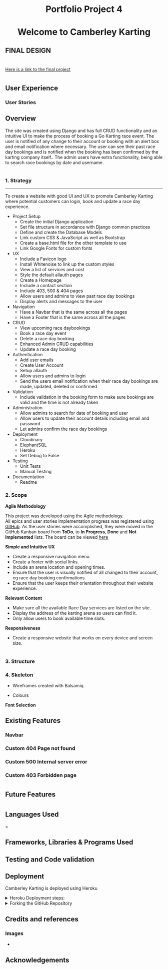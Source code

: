 <h1 align=center>Portfolio Project 4</h1>

<h1 align=center>Welcome to Camberley Karting</h1>

## FINAL DESIGN

#

[Here is a link to the final project]()

#

## User Experience

### User Stories


## Overview

The site was created using Django and has full CRUD functionality and an intuitive UI to make the process of booking a Go Karting race event.
The user is notified of any change to their account or booking with an alert box and email notification where necessary.
The user can see their past race day bookings and is notified when the booking has been confirmed by the karting company itself..
The admin users have extra functionality, being able to search race bookings by date and username.

#

### 1. Strategy

<hr>

To create a website with good UI and UX to promote Camberley Karting where potential customers can login, book and update a race day experience. 



- Project Setup
  - Create the initial Django application
  - Set file structure in accordance with Django common practices
  - Define and create the Database Models
  - Link custom CSS & JavaScript as well as Bootstrap
  - Create a base.html file for the other template to use
  - Link Google Fonts for custom fonts
- UX
  - Include a Favicon logo
  - Install Whitenoise to link up the custom styles
  - View a list of services and cost
  - Style the default allauth pages
  - Create a Homepage
  - Include a contact section
  - Include 403, 500 & 404 pages
  - Allow users and admins to view past race day bookings
  - Display alerts and messages to the user
- Navigation
  - Have a Navbar that is the same across all the pages
  - Have a Footer that is the same across all the pages
- CRUD
  - View upcoming race daybookings
  - Book a race day event
  - Delete a race day booking
  - Enhanced Admin CRUD capabilities
  - Update a race day booking
- Authentication
  - Add user emails
  - Create User Account
  - Setup allauth
  - Allow users and admins to login
  - Send the users email notification when their race day bookings are made, updated, deleted or confirmed
- Validation
  - Include validation in the booking form to make sure bookings are valid and the time is not already taken
- Administration
  - Allow admins to search for date of booking and user
  - Allow users to update their account details including email and password
  - Let admins confirm the race day bookings
- Deployment
  - Cloudinary
  - ElephantSQL
  - Heroku
  - Set Debug to False
- Testing
  - Unit Tests
  - Manual Testing
- Documentation
  - Readme


### 2. Scope



**Agile Methodology**

This project was developed using the Agile methodology.<br>
All epics and user stories implementation progress was registered using [GitHub](https://github.com/). As the user stories were accomplished, they were moved in the GitHub Kanban board from **ToDo**, to **In Progress**, **Done** and **Not Implemented** lists.
The board can be viewed [here](https://github.com/users/jamieroche1987/projects/10)

**Simple and Intuitive UX**
<br>


- Create a responsive navigation menu.
- Create a footer with social links.
- Include an arena location and opening times.
- Ensure that the user is visually notified of all changed to their account, eg race day booking confirmations.
- Ensure that the user keeps their orientation throughout their website experience.

**Relevant Content**<br>

- Make sure all the available Race Day services are listed on the site.
- Display the address of the karting arena so users can find it.
- Only allow users to book available time slots.

**Responsiveness**<br>

- Create a responsive website that works on every device and screen size.<br><br>

### 3. Structure

### 4. Skeleton

- Wireframes created with Balsamiq. <br>

* Colours

**Font Selection**

## Existing Features

### **Navbar**

### **Custom 404 Page not found**

### **Custom 500 Internal server error**

### **Custom 403 Forbidden page**

#

## Future Features

#

## Languages Used

<

## Frameworks, Libraries & Programs Used

## Testing and Code validation

## Deployment

Camberley Karting is deployed using Heroku

<details>
<summary>Heroku Deployment steps: </summary>

 1. Ensure all dependencies are listed within the requirements.txt file

 Within the terminal in Gitpod type `pip3 --local freeze > requirements.txt`, and a list with all requirements will be created to be read by Heroku.

 2. Setting up Heroku

- NB Due to security issues connecting github directly to heroku (at the time this project was deployed),
    first you must log into your heroku account via the terminal in gitpod (more info on this further down).

    2.1 Next, navigate to the [Heroku](https://www.heroku.com/) website

    2.2 Login to Heroku

    2.3 Click on `New` (top right) and Create a new app

    2.4 Choose a project name and set your location

    2.5. Navigate to the `Resources` tab

    2.6. In the `Add ons` section, search for Heroku Postgres and select it on the list
  - A pop up will appear, select, 'Hobby Dev' and click `Submit order form`

    2.7.1. Next, You would usually navigate to the `deploy` tab;
  - Click on connect to Github
  - Search for the repository named Camberley Karting
  - And connect heroku to Github.
    2.7.2. But, as mentioned above this is not possible for the time being.
  - So instead, In order to connect gitpod to heroku type:
    - `$ heroku login -i`
    - Then enter your heroku credentials,
    - Now you are logged into heroku in Gitpod
    - Once all code is commited and pushed to Github, simply push code from Gitpod to heroku using the command:
    - Heroku will start the build process, this can be viewed under the `Activity` tab
    - Once the build process has completed, navigate to `Open App`
    - The app should now be ready to view

    2.8. Navigate to the settings tab

    2.9.  Click on Config Vars, and add Cloudinary, Database URL (from Heroku-Postgres) and Secret key

</details>

<details>
<summary>Forking the GitHub Repository </summary>

- By forking the GitHub Repository, you will be able to make a copy of the original repository on your own GitHub account, allowing you to view and/or make changes without affecting the original repository by using the following steps:

  - Log in to your own GitHub and locate the GitHub Repository you wish to fork
  - At the top of the Repository (not top of page), just above the "Settings" button on the menu, locate the "Fork" button.
  - You should now have a copy of the original repository in your GitHub account

- Making a Local Clone

  - Log in to your own GitHub and locate the GitHub Repository
  - Under the repository name, click "Clone or download"
  - To clone the repository using HTTPS, under "Clone with HTTPS", copy the link
  - Open Git Bash
  - Change the current working directory to the location where you want the cloned directory to be made
  - Type git clone, and then paste the URL you copied in Step 3

 $ git clone <https://github.com/jamieroche1987/Camberley-Karting>

Press Enter. Your local clone will be created

</details>


## Credits and references

### Images

-

## Acknowledgements
